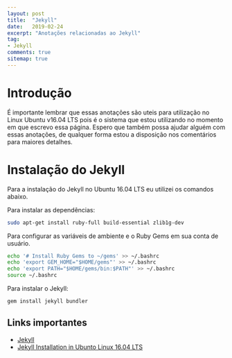 ```yaml
---
layout: post
title:  "Jekyll"
date:   2019-02-24
excerpt: "Anotações relacionadas ao Jekyll"
tag:
- Jekyll 
comments: true
sitemap: true
---
```


# Introdução

É importante lembrar que essas anotações são uteis para utilização no Linux Ubuntu v16.04 LTS pois é o sistema que estou utilizando no momento em que escrevo essa página.
Espero que também possa ajudar alguém com essas anotações, de qualquer forma estou a disposição nos comentários para maiores detalhes.

# Instalação do Jekyll

Para a instalação do Jekyll no Ubuntu 16.04 LTS eu utilizei os comandos abaixo.

Para instalar as dependências:

```bash
sudo apt-get install ruby-full build-essential zlib1g-dev
```

Para configurar as variáveis de ambiente e o Ruby Gems em sua conta de usuário.

```bash
echo '# Install Ruby Gems to ~/gems' >> ~/.bashrc
echo 'export GEM_HOME="$HOME/gems"' >> ~/.bashrc
echo 'export PATH="$HOME/gems/bin:$PATH"' >> ~/.bashrc
source ~/.bashrc
```

Para instalar o Jekyll:

```bash
gem install jekyll bundler
```

## Links importantes

- [Jekyll](https://jekyllrb.com/)
- [Jekyll Installation in Ubunto Linux 16.04 LTS](https://jekyllrb.com/docs/installation/ubuntu/)
